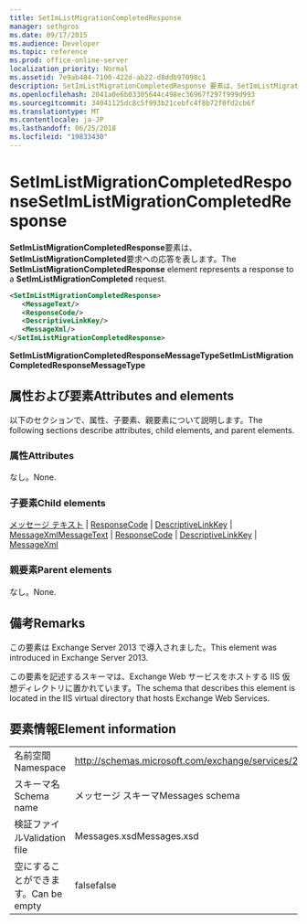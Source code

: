 ```yaml
---
title: SetImListMigrationCompletedResponse
manager: sethgros
ms.date: 09/17/2015
ms.audience: Developer
ms.topic: reference
ms.prod: office-online-server
localization_priority: Normal
ms.assetid: 7e9ab484-7100-422d-ab22-d8ddb97098c1
description: SetImListMigrationCompletedResponse 要素は、SetImListMigrationCompleted 要求への応答を表します。
ms.openlocfilehash: 2041a0e6b03305644c498ec36967f297f999d993
ms.sourcegitcommit: 34041125dc8c5f993b21cebfc4f8b72f0fd2cb6f
ms.translationtype: MT
ms.contentlocale: ja-JP
ms.lasthandoff: 06/25/2018
ms.locfileid: "19833430"
---
```

# <a name="setimlistmigrationcompletedresponse"></a><span data-ttu-id="3a000-103">SetImListMigrationCompletedResponse</span><span class="sxs-lookup"><span data-stu-id="3a000-103">SetImListMigrationCompletedResponse</span></span>

<span data-ttu-id="3a000-104">**SetImListMigrationCompletedResponse**要素は、 **SetImListMigrationCompleted**要求への応答を表します。</span><span class="sxs-lookup"><span data-stu-id="3a000-104">The **SetImListMigrationCompletedResponse** element represents a response to a **SetImListMigrationCompleted** request.</span></span> 
  
```XML
<SetImListMigrationCompletedResponse>
   <MessageText/>
   <ResponseCode/>
   <DescriptiveLinkKey/>
   <MessageXml/>
</SetImListMigrationCompletedResponse>
```

 <span data-ttu-id="3a000-105">**SetImListMigrationCompletedResponseMessageType**</span><span class="sxs-lookup"><span data-stu-id="3a000-105">**SetImListMigrationCompletedResponseMessageType**</span></span>
## <a name="attributes-and-elements"></a><span data-ttu-id="3a000-106">属性および要素</span><span class="sxs-lookup"><span data-stu-id="3a000-106">Attributes and elements</span></span>

<span data-ttu-id="3a000-107">以下のセクションで、属性、子要素、親要素について説明します。</span><span class="sxs-lookup"><span data-stu-id="3a000-107">The following sections describe attributes, child elements, and parent elements.</span></span>
  
### <a name="attributes"></a><span data-ttu-id="3a000-108">属性</span><span class="sxs-lookup"><span data-stu-id="3a000-108">Attributes</span></span>

<span data-ttu-id="3a000-109">なし。</span><span class="sxs-lookup"><span data-stu-id="3a000-109">None.</span></span>
  
### <a name="child-elements"></a><span data-ttu-id="3a000-110">子要素</span><span class="sxs-lookup"><span data-stu-id="3a000-110">Child elements</span></span>

<span data-ttu-id="3a000-111">[メッセージ テキスト](messagetext.md) | [ResponseCode](responsecode.md) | [DescriptiveLinkKey](descriptivelinkkey.md) | [MessageXml](messagexml.md)</span><span class="sxs-lookup"><span data-stu-id="3a000-111">[MessageText](messagetext.md) | [ResponseCode](responsecode.md) | [DescriptiveLinkKey](descriptivelinkkey.md) | [MessageXml](messagexml.md)</span></span>
  
### <a name="parent-elements"></a><span data-ttu-id="3a000-112">親要素</span><span class="sxs-lookup"><span data-stu-id="3a000-112">Parent elements</span></span>

<span data-ttu-id="3a000-113">なし。</span><span class="sxs-lookup"><span data-stu-id="3a000-113">None.</span></span>
  
## <a name="remarks"></a><span data-ttu-id="3a000-114">備考</span><span class="sxs-lookup"><span data-stu-id="3a000-114">Remarks</span></span>

<span data-ttu-id="3a000-115">この要素は Exchange Server 2013 で導入されました。</span><span class="sxs-lookup"><span data-stu-id="3a000-115">This element was introduced in Exchange Server 2013.</span></span>
  
<span data-ttu-id="3a000-116">この要素を記述するスキーマは、Exchange Web サービスをホストする IIS 仮想ディレクトリに置かれています。</span><span class="sxs-lookup"><span data-stu-id="3a000-116">The schema that describes this element is located in the IIS virtual directory that hosts Exchange Web Services.</span></span>
  
## <a name="element-information"></a><span data-ttu-id="3a000-117">要素情報</span><span class="sxs-lookup"><span data-stu-id="3a000-117">Element information</span></span>

|||
|:-----|:-----|
|<span data-ttu-id="3a000-118">名前空間</span><span class="sxs-lookup"><span data-stu-id="3a000-118">Namespace</span></span>  <br/> |http://schemas.microsoft.com/exchange/services/2006/messages  <br/> |
|<span data-ttu-id="3a000-119">スキーマ名</span><span class="sxs-lookup"><span data-stu-id="3a000-119">Schema name</span></span>  <br/> |<span data-ttu-id="3a000-120">メッセージ スキーマ</span><span class="sxs-lookup"><span data-stu-id="3a000-120">Messages schema</span></span>  <br/> |
|<span data-ttu-id="3a000-121">検証ファイル</span><span class="sxs-lookup"><span data-stu-id="3a000-121">Validation file</span></span>  <br/> |<span data-ttu-id="3a000-122">Messages.xsd</span><span class="sxs-lookup"><span data-stu-id="3a000-122">Messages.xsd</span></span>  <br/> |
|<span data-ttu-id="3a000-123">空にすることができます。</span><span class="sxs-lookup"><span data-stu-id="3a000-123">Can be empty</span></span>  <br/> |<span data-ttu-id="3a000-124">false</span><span class="sxs-lookup"><span data-stu-id="3a000-124">false</span></span>  <br/> |
   

